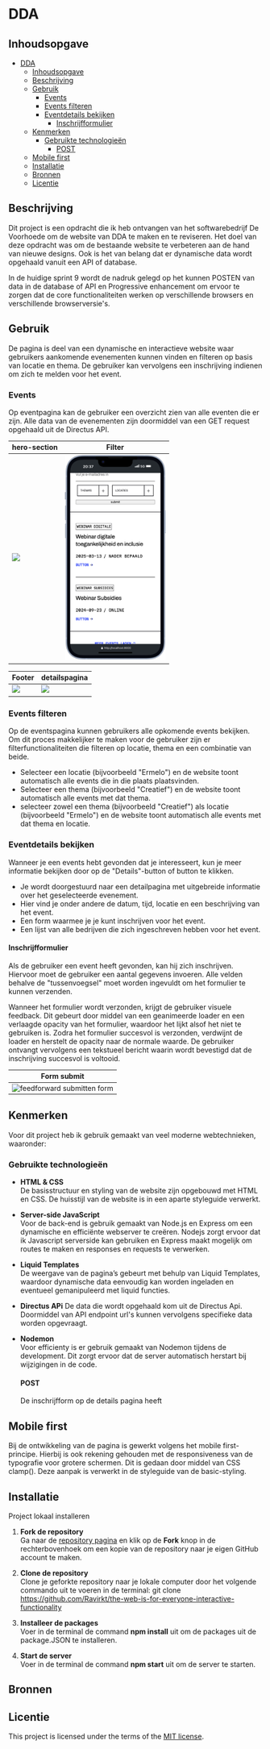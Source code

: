 # DDA 

## Inhoudsopgave

- [DDA](#dda)
  - [Inhoudsopgave](#inhoudsopgave)
  - [Beschrijving](#beschrijving)
  - [Gebruik](#gebruik)
    - [Events](#events)
    - [Events filteren](#events-filteren)
    - [Eventdetails bekijken](#eventdetails-bekijken)
      - [Inschrijfformulier](#inschrijfformulier)
  - [Kenmerken](#kenmerken)
    - [Gebruikte technologieën](#gebruikte-technologieën)
      - [POST](#post)
  - [Mobile first](#mobile-first)
  - [Installatie](#installatie)
  - [Bronnen](#bronnen)
  - [Licentie](#licentie)

## Beschrijving
Dit project is een opdracht die ik heb ontvangen van het softwarebedrijf De Voorhoede om de website van DDA te maken en te reviseren. Het doel van deze opdracht was om de bestaande website te verbeteren aan de hand van nieuwe designs. Ook is het van belang dat er dynamische data wordt opgehaald vanuit een API of database.

In de huidige sprint 9 wordt de nadruk gelegd op het kunnen POSTEN van data in de database of API en Progressive enhancement om ervoor te zorgen dat de core functionaliteiten werken op verschillende browsers en verschillende browserversie's.

## Gebruik
De pagina is deel van een dynamische en interactieve website waar gebruikers aankomende evenementen kunnen vinden en filteren op basis van locatie en thema. De gebruiker kan vervolgens een inschrijving indienen om zich te melden voor het event.

### Events
Op eventpagina kan de gebruiker een overzicht zien van alle eventen die er zijn. Alle data van de evenementen zijn doormiddel van een GET request opgehaald uit de Directus API.

| hero-section                                             | Filter                                             |
| -------------------------------------------------------- | -------------------------------------------------- |
| <img src="./public/assets/hero-section.gif" width="200"> | <img src="./public/assets/filter.png" width="200"> |

| Footer                                             | detailspagina                                         |
| -------------------------------------------------- | ----------------------------------------------------- |
| <img src="./public/assets/footer.gif" width="200"> | <img src="./public/assets/addedcomp.gif" width="200"> |

### Events filteren
Op de eventspagina kunnen gebruikers alle opkomende events bekijken. Om dit proces makkelijker te maken voor de gebruiker zijn er filterfunctionaliteiten die filteren op locatie, thema en een combinatie van beide.

- Selecteer een locatie (bijvoorbeeld "Ermelo") en de website toont automatisch alle events die in die plaats plaatsvinden.  
- Selecteer een thema (bijvoorbeeld "Creatief") en de website toont automatisch alle events met dat thema. 
- selecteer zowel een thema (bijvoorbeeld "Creatief") als locatie (bijvoorbeeld "Ermelo") en de website toont automatisch alle events met dat thema en locatie.  

### Eventdetails bekijken
Wanneer je een events hebt gevonden dat je interesseert, kun je meer informatie bekijken door op de "Details"-button of button te klikken.  

- Je wordt doorgestuurd naar een detailpagina met uitgebreide informatie over het geselecteerde evenement.  
- Hier vind je onder andere de datum, tijd, locatie en een beschrijving van het event.  
- Een form waarmee je je kunt inschrijven voor het event.
- Een lijst van alle bedrijven die zich ingeschreven hebben voor het event.

#### Inschrijfformulier
Als de gebruiker een event heeft gevonden, kan hij zich inschrijven. Hiervoor moet de gebruiker een aantal gegevens invoeren. Alle velden behalve de "tussenvoegsel" moet worden ingevuldt om het formulier te kunnen verzenden. 

Wanneer het formulier wordt verzonden, krijgt de gebruiker visuele feedback. Dit gebeurt door middel van een geanimeerde loader en een verlaagde opacity van het formulier, waardoor het lijkt alsof het niet te gebruiken is. Zodra het formulier succesvol is verzonden, verdwijnt de loader en herstelt de opacity naar de normale waarde. De gebruiker ontvangt vervolgens een tekstueel bericht waarin wordt bevestigd dat de inschrijving succesvol is voltooid.

| Form submit                                                                         |
| ----------------------------------------------------------------------------------- |
| <img src="./public/assets/form.gif" alt="feedforward submitten form" width="200px"> |

## Kenmerken
Voor dit project heb ik gebruik gemaakt van veel moderne webtechnieken, waaronder:

### Gebruikte technologieën
- **HTML & CSS**  
  De basisstructuur en styling van de website zijn opgebouwd met HTML en CSS. De huisstijl van de website is in een aparte styleguide verwerkt.

- **Server-side JavaScript**  
  Voor de back-end is gebruik gemaakt van Node.js en Express om een dynamische en efficiënte webserver te creëren. Nodejs zorgt ervoor dat ik Javascript serverside kan gebruiken en Express maakt mogelijk om routes te maken en responses en requests te verwerken.

- **Liquid Templates**  
  De weergave van de pagina’s gebeurt met behulp van Liquid Templates, waardoor dynamische data eenvoudig kan worden ingeladen en eventueel gemanipuleerd met liquid functies.  

- **Directus APi**
  De data die wordt opgehaald kom uit de Directus Api. Doormiddel van API endpoint url's kunnen vervolgens specifieke data worden opgevraagt.

- **Nodemon**  
  Voor efficienty is er gebruik gemaakt van Nodemon tijdens de development. Dit zorgt ervoor dat de server automatisch herstart bij wijzigingen in de code.

  #### POST
  De inschrijfform op de details pagina heeft 

## Mobile first
Bij de ontwikkeling van de pagina is gewerkt volgens het mobile first-principe. Hierbij is ook rekening gehouden met de responsiveness van de typografie voor grotere schermen. Dit is gedaan door middel van CSS clamp(). Deze aanpak is verwerkt in de styleguide van de basic-styling.

## Installatie
Project lokaal installeren

1. **Fork de repository**  
   Ga naar de [repository pagina](https://github.com/Ravirkt/the-web-is-for-everyone-interactive-functionality) en klik op de **Fork** knop in de rechterbovenhoek om een kopie van de repository naar je eigen GitHub account te maken.

2. **Clone de repository**  
   Clone je geforkte repository naar je lokale computer door het volgende commando uit te voeren in de terminal: git clone https://github.com/Ravirkt/the-web-is-for-everyone-interactive-functionality

3. **Installeer de packages**  
   Voer in de terminal de command **npm install** uit om de packages uit de package.JSON te installeren.

4. **Start de server**  
   Voer in de terminal de command **npm start** uit om de server te starten.





## Bronnen

## Licentie

This project is licensed under the terms of the [MIT license](./LICENSE).

